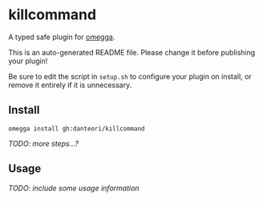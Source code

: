 <!--

When uploading your plugin to github/gitlab
start your repo name with "omegga-"

example: https://github.com/danteori/omegga-killcommand

Your plugin will be installed via omegga install gh:danteori/killcommand

-->

# killcommand

A typed safe plugin for [omegga](https://github.com/brickadia-community/omegga).

This is an auto-generated README file. Please change it before publishing your plugin!

Be sure to edit the script in `setup.sh` to configure your plugin on install, or
remove it entirely if it is unnecessary.

## Install

`omegga install gh:danteori/killcommand`

_TODO: more steps...?_

## Usage

_TODO: include some usage information_
